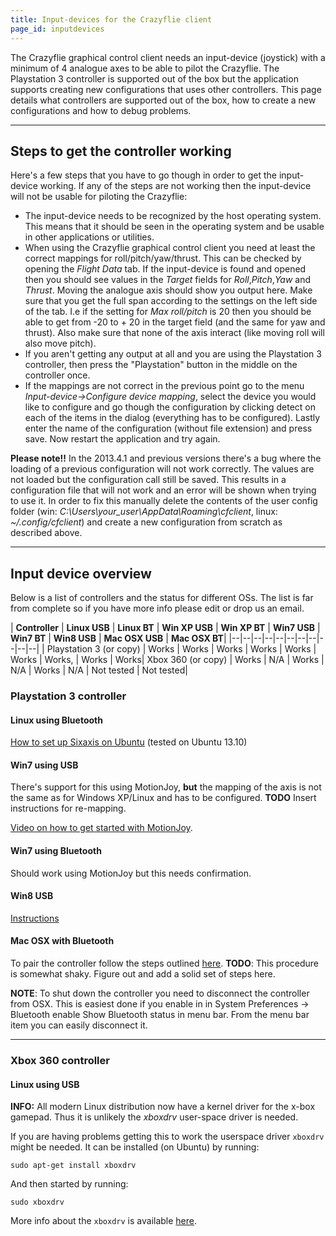 ```yaml
---
title: Input-devices for the Crazyflie client
page_id: inputdevices
---
```


The Crazyflie graphical control client needs an input-device (joystick)
with a minimum of 4 analogue axes to be able to pilot the Crazyflie. The
Playstation 3 controller is supported out of the box but the application
supports creating new configurations that uses other controllers. This
page details what controllers are supported out of the box, how to
create a new configurations and how to debug problems.

---

## Steps to get the controller working

Here\'s a few steps that you have to go though in order to get the
input-device working. If any of the steps are not working then the
input-device will not be usable for piloting the Crazyflie:

-   The input-device needs to be recognized by the host operating
    system. This means that it should be seen in the operating system
    and be usable in other applications or utilities.
-   When using the Crazyflie graphical control client you need at least
    the correct mappings for roll/pitch/yaw/thrust. This can be checked
    by opening the *Flight Data* tab. If the input-device is found and
    opened then you should see values in the *Target* fields for
    *Roll*,*Pitch*,*Yaw* and *Thrust*. Moving the analogue axis should
    show you output here. Make sure that you get the full span according
    to the settings on the left side of the tab. I.e if the setting for
    *Max roll/pitch* is 20 then you should be able to get from -20 to +
    20 in the target field (and the same for yaw and thrust). Also make
    sure that none of the axis interact (like moving roll will also move
    pitch).
-   If you aren\'t getting any output at all and you are using the
    Playstation 3 controller, then press the \"Playstation\" button in
    the middle on the controller once.
-   If the mappings are not correct in the previous point go to the menu
    *Input-device-\>Configure device mapping*, select the device you
    would like to configure and go though the configuration by clicking
    detect on each of the items in the dialog (everything has to be
    configured). Lastly enter the name of the configuration (without
    file extension) and press save. Now restart the application and try
    again.

**Please note!!** In the 2013.4.1 and previous versions there\'s a bug
where the loading of a previous configuration will not work correctly.
The values are not loaded but the configuration call still be saved.
This results in a configuration file that will not work and an error
will be shown when trying to use it. In order to fix this manually
delete the contents of the user config folder (win:
*C:\\Users\\your\_user\\AppData\\Roaming\\cfclient*, linux:
*\~/.config/cfclient*) and create a new configuration from scratch as
described above.

---

## Input device overview

Below is a list of controllers and the status for different OSs. The
list is far from complete so if you have more info please edit or drop
us an email.

 | **Controller**    |        **Linux USB**       |                                                        **Linux BT**  |                                                                    **Win XP USB**  | **Win XP BT**  |                                                                    **Win7 USB**     |                                                                      **Win7 BT**        |                                                                          **Win8 USB**         |                                                             **Mac OSX USB**  | **Mac OSX BT**|
|--|--|--|--|--|--|--|--|--|--|--|
 | Playstation 3 (or copy)  | Works           |                                                            Works |  Works       |     Works | Works  | Works  | Works,  |  Works     |        Works|
  Xbox 360 (or copy)      |  Works  | N/A                  |                                                             Works    |        N/A                       |                                                                                                                                                Works        |                                                                                N/A            |                                                                   Not tested    |    Not tested|


### Playstation 3 controller

#### Linux using Bluetooth

[How to set up Sixaxis on
Ubuntu](https://help.ubuntu.com/community/Sixaxis) (tested on Ubuntu
13.10)

#### Win7 using USB

There\'s support for this using MotionJoy, **but** the mapping of the
axis is not the same as for Windows XP/Linux and has to be configured.
**TODO** Insert instructions for re-mapping.

[Video on how to get started with
MotionJoy](http://youtu.be/b2lUxNShIDs).

#### Win7 using Bluetooth

Should work using MotionJoy but this needs confirmation.

#### Win8 USB
[Instructions](http://www.wikihow.com/Set-Up-USB-Game-Controllers-on-Windows-8)

#### Mac OSX with Bluetooth

To pair the controller follow the steps outlined
[here](https://gist.github.com/statico/3172711). **TODO**: This
procedure is somewhat shaky. Figure out and add a solid set of steps
here.

**NOTE**: To shut down the controller you need to disconnect the
controller from OSX. This is easiest done if you enable in in System
Preferences -\> Bluetooth enable Show Bluetooth status in menu bar. From
the menu bar item you can easily disconnect it.

---

### Xbox 360 controller

#### Linux using USB

**INFO:** All modern Linux distribution now have a kernel driver for the x-box
gamepad. Thus it is unlikely the *xboxdrv* user-space driver is needed.


If you are having problems getting this to work the userspace driver
`xboxdrv` might be needed. It can be installed (on Ubuntu) by running:

    sudo apt-get install xboxdrv

And then started by running:

    sudo xboxdrv

More info about the `xboxdrv` is available
[here](https://xboxdrv.gitlab.io/).

